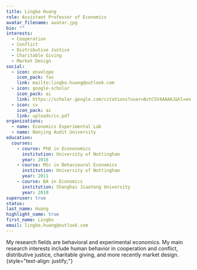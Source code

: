 ```yaml
---
title: Lingbo Huang
role: Assistant Professor of Economics
avatar_filename: avatar.jpg
bio: ""
interests:
  - Cooperation
  - Conflict
  - Distributive Justice
  - Charitable Giving
  - Market Design
social:
  - icon: envelope
    icon_pack: fas
    link: mailto:lingbo.huang@outlook.com
  - icon: google-scholar
    icon_pack: ai
    link: https://scholar.google.com/citations?user=BvtCSV4AAAAJ&hl=en
  - icon: cv
    icon_pack: ai
    link: uploads/cv.pdf
organizations:
  - name: Economics Experimental Lab
  - name: Nanjing Audit University
education:
  courses:
    - course: PhD in Econonomics
      institution: University of Nottingham
      year: 2016
    - course: MSc in Behavioural Economics
      institution: University of Nottingham
      year: 2011
    - course: BA in Economics
      institution: Shanghai Jiaotong University
      year: 2010
superuser: true
status: 
last_name: Huang
highlight_name: true
first_name: Lingbo
email: lingbo.huang@outlook.com
---
```

My research fields are behavioral and experimental economics. My main research interests include human behavior in cooperation and conflict, distributive justice, charitable giving, and more recently market design. 
{style="text-align: justify;"}
